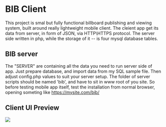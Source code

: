 # BIB Client
This project is smal but fully functional billboard publishing and viewing system, built around really lightweight mobile client. The cleient app get its data from server, in form of JSON, via HTTP\HTTPS protocol. The server side written in php, while the storage of it -- is four mysql database tables.
## BIB server 
The "SERVER" are containing all the data you need to run server side of app. Just prepare database, and import data from my SQL sample file. Then adjust config.php values to suit your server setup. The folder of server scripts should be named 'bib', and have to sit in www root of you site. So before testing mobile app itself, test the installation from normal browser, opening someting like https://mysite.com/bib/
## Client UI Preview
![](https://monosnap.com/image/nPNuNHA9mzbPL23x6QaaTnQH0PL87e)
